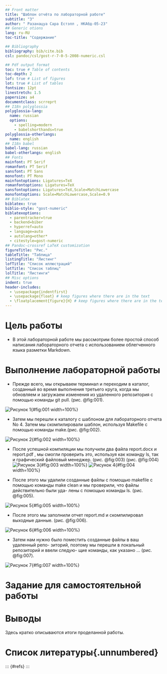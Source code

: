 ```yaml
---
## Front matter
title: "Шаблон отчёта по лабораторной работе"
subtitle: "3"
author: " Разанацуа Сара Естэлл , НКАбд-05-23"
## Generic otions
lang: ru-RU
toc-title: "Содержание"

## Bibliography
bibliography: bib/cite.bib
csl: pandoc/csl/gost-r-7-0-5-2008-numeric.csl

## Pdf output format
toc: true # Table of contents
toc-depth: 2
lof: true # List of figures
lot: true # List of tables
fontsize: 12pt
linestretch: 1.5
papersize: a4
documentclass: scrreprt
## I18n polyglossia
polyglossia-lang:
  name: russian
  options:
	- spelling=modern
	- babelshorthands=true
polyglossia-otherlangs:
  name: english
## I18n babel
babel-lang: russian
babel-otherlangs: english
## Fonts
mainfont: PT Serif
romanfont: PT Serif
sansfont: PT Sans
monofont: PT Mono
mainfontoptions: Ligatures=TeX
romanfontoptions: Ligatures=TeX
sansfontoptions: Ligatures=TeX,Scale=MatchLowercase
monofontoptions: Scale=MatchLowercase,Scale=0.9
## Biblatex
biblatex: true
biblio-style: "gost-numeric"
biblatexoptions:
  - parentracker=true
  - backend=biber
  - hyperref=auto
  - language=auto
  - autolang=other*
  - citestyle=gost-numeric
## Pandoc-crossref LaTeX customization
figureTitle: "Рис."
tableTitle: "Таблица"
listingTitle: "Листинг"
lofTitle: "Список иллюстраций"
lotTitle: "Список таблиц"
lolTitle: "Листинги"
## Misc options
indent: true
header-includes:
  - \usepackage{indentfirst}
  - \usepackage{float} # keep figures where there are in the text
  - \floatplacement{figure}{H} # keep figures where there are in the text
---
```


# Цель работы

- В этой лабораторной работе мы рассмотрим более простой способ написания лабораторного отчета с использованием облегченного языка разметки Markdown.

# Выполнение лабораторной работы

- Прежде всего, мы открываем терминал и переходим в каталог, созданный во время выполнения третьего круга, когда мы обновляем и загружаем изменения из удаленного репозитория с помощью команды git pull. (рис. @fig:001).

![Рисунок 1](1.png){#fig:001 width=100%}



- Затем мы перешли к каталогу с шаблоном для лабораторного отчета No 4.
Затем мы скомпилировали шаблон, используя Makefile с помощью команды
make.(рис. @fig:002).

![Рисунок 2](2.png){#fig:002 width=100%}

- После успешной компиляции мы получили два файла report.docx и
report.pdf , мы смогли проверить это, используя как команду ls, так и
графический файловый менеджер. (рис. @fig:003) (рис. @fig:004) 
![Рисунок 3](3.png){#fig:003 width=100%}
![Рисунок 4](4.png){#fig:004 width=100%}


- После этого мы удалили созданные файлы с помощью makefile с помощью
команды make clean и мы проверили, что файлы действительно были уда-
лены с помощью команды ls. (рис. @fig:005).

![Рисунок 5](5.png){#fig:005 width=100%}

- После этого мы заполнили отчет report.md и скомпилировал выходные данные. (рис. @fig:006).

![Рисунок 6](6.png){#fig:006 width=100%}


- Затем нам нужно было поместить созданные файлы в ваш удаленный репо-
зиторий, поэтому мы перешли в локальный репозиторий и ввели следую-
щие команды, как указано ... (рис. @fig:007).

![Рисунок 7](7.png){#fig:007 width=100%} 




# Задание для самостоятельной работы 

# Выводы

Здесь кратко описываются итоги проделанной работы.

# Список литературы{.unnumbered}

::: {#refs}
:::

